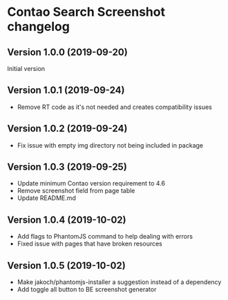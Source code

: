 Contao Search Screenshot changelog
==================================

Version 1.0.0 (2019-09-20)
--------------------------
Initial version

Version 1.0.1 (2019-09-24)
--------------------------
- Remove RT code as it's not needed and creates compatibility issues

Version 1.0.2 (2019-09-24)
--------------------------
- Fix issue with empty img directory not being included in package

Version 1.0.3 (2019-09-25)
--------------------------
- Update minimum Contao version requirement to 4.6
- Remove screenshot field from page table
- Update README.md

Version 1.0.4 (2019-10-02)
--------------------------
- Add flags to PhantomJS command to help dealing with errors
- Fixed issue with pages that have broken resources

Version 1.0.5 (2019-10-02)
--------------------------
- Make jakoch/phantomjs-installer a suggestion instead of a dependency
- Add toggle all button to BE screenshot generator
